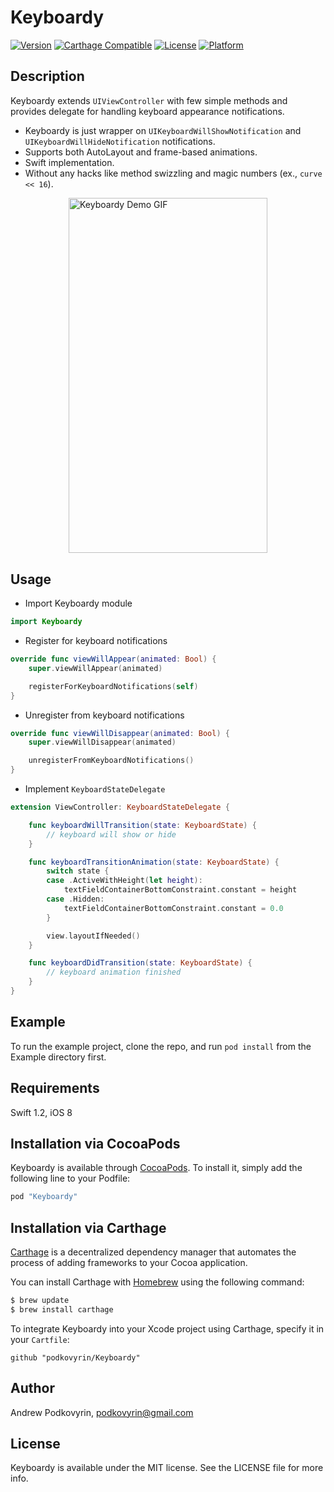 # Keyboardy

[![Version](https://img.shields.io/cocoapods/v/Keyboardy.svg?style=flat)](http://cocoapods.org/pods/Keyboardy)
[![Carthage Compatible](https://img.shields.io/badge/Carthage-compatible-4BC51D.svg?style=flat)](https://github.com/Carthage/Carthage)
[![License](https://img.shields.io/cocoapods/l/Keyboardy.svg?style=flat)](http://cocoapods.org/pods/Keyboardy)
[![Platform](https://img.shields.io/cocoapods/p/Keyboardy.svg?style=flat)](http://cocoapods.org/pods/Keyboardy)

## Description

Keyboardy extends `UIViewController` with few simple methods and provides delegate for handling keyboard appearance notifications.

- Keyboardy is just wrapper on `UIKeyboardWillShowNotification` and `UIKeyboardWillHideNotification` notifications.
- Supports both AutoLayout and frame-based animations.
- Swift implementation.
- Without any hacks like method swizzling and magic numbers (ex., `curve << 16`).

<img src="https://raw.github.com/podkovyrin/Keyboardy/master/demo.gif" alt="Keyboardy Demo GIF" style="display:block; margin: 10px auto 30px auto; align:center" width="318" height="568"/>

## Usage

- Import Keyboardy module
```Swift
import Keyboardy
```

- Register for keyboard notifications
```Swift
override func viewWillAppear(animated: Bool) {
    super.viewWillAppear(animated)

    registerForKeyboardNotifications(self)
}
```

- Unregister from keyboard notifications
```Swift
override func viewWillDisappear(animated: Bool) {
    super.viewWillDisappear(animated)

    unregisterFromKeyboardNotifications()
}
```

- Implement `KeyboardStateDelegate`
```Swift
extension ViewController: KeyboardStateDelegate {

    func keyboardWillTransition(state: KeyboardState) {
        // keyboard will show or hide
    }

    func keyboardTransitionAnimation(state: KeyboardState) {
        switch state {
        case .ActiveWithHeight(let height):
            textFieldContainerBottomConstraint.constant = height
        case .Hidden:
            textFieldContainerBottomConstraint.constant = 0.0
        }

        view.layoutIfNeeded()
    }

    func keyboardDidTransition(state: KeyboardState) {
        // keyboard animation finished
    }
}
```

## Example

To run the example project, clone the repo, and run `pod install` from the Example directory first.

## Requirements

Swift 1.2, iOS 8

## Installation via CocoaPods

Keyboardy is available through [CocoaPods](http://cocoapods.org). To install
it, simply add the following line to your Podfile:

```ruby
pod "Keyboardy"
```

## Installation via Carthage

[Carthage](https://github.com/Carthage/Carthage) is a decentralized dependency manager that automates the process of adding frameworks to your Cocoa application.

You can install Carthage with [Homebrew](http://brew.sh/) using the following command:

```bash
$ brew update
$ brew install carthage
```

To integrate Keyboardy into your Xcode project using Carthage, specify it in your `Cartfile`:

```ogdl
github "podkovyrin/Keyboardy"
```

## Author

Andrew Podkovyrin, podkovyrin@gmail.com

## License

Keyboardy is available under the MIT license. See the LICENSE file for more info.
